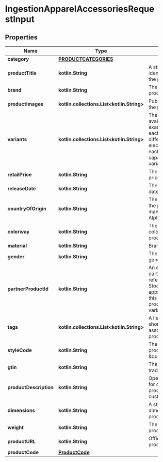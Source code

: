 
# IngestionApparelAccessoriesRequestInput

## Properties
| Name | Type | Description | Notes |
| ------------ | ------------- | ------------- | ------------- |
| **category** | [**PRODUCTCATEGORIES**](PRODUCTCATEGORIES.md) |  |  |
| **productTitle** | **kotlin.String** | A string that uniquely identifies the name of the product. |  |
| **brand** | **kotlin.String** | The brand of the product. |  |
| **productImages** | **kotlin.collections.List&lt;kotlin.String&gt;** | Public facing links to the products image. |  |
| **variants** | **kotlin.collections.List&lt;kotlin.String&gt;** | The product variants available to sell. For example, for sneakers, each different size is a different variant or for electronics like iPhone, each different storage capacity is a different variant. |  |
| **retailPrice** | **kotlin.String** | The products retail price. |  |
| **releaseDate** | **kotlin.String** | The products release date. |  |
| **countryOfOrigin** | **kotlin.String** | The country in which the product was manufactured in ISO Alpha 2 Format. |  |
| **colorway** | **kotlin.String** | The combinations of colors in which the product is designed. |  |
| **material** | **kotlin.String** | Brand listed materials. |  |
| **gender** | **kotlin.String** | The products targeted gender. |  |
| **partnerProductId** | **kotlin.String** | An external ID that partners will use to reference an internal StockX catalog item if approved. Note that this is the higher level product id, not the variantId. |  [optional] |
| **tags** | **kotlin.collections.List&lt;kotlin.String&gt;** | A list of attributes or short descriptors associated with the product. |  [optional] |
| **styleCode** | **kotlin.String** | The Style Code for the product  @example \&quot;M990BK5\&quot; |  [optional] |
| **gtin** | **kotlin.String** | The products global trade item number. |  [optional] |
| **productDescription** | **kotlin.String** | Open text field used for describing the product to the customer. |  [optional] |
| **dimensions** | **kotlin.String** | A string of the dimensions of the product. |  [optional] |
| **weight** | **kotlin.String** | The weight of the product. |  [optional] |
| **productURL** | **kotlin.String** | Official third party product URL. |  [optional] |
| **productCode** | [**ProductCode**](ProductCode.md) |  |  [optional] |



